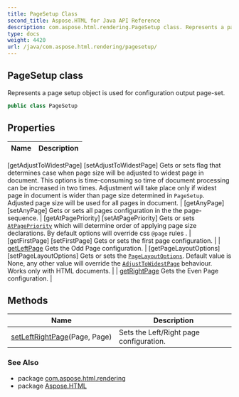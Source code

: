 ```yaml
---
title: PageSetup Class
second_title: Aspose.HTML for Java API Reference
description: com.aspose.html.rendering.PageSetup class. Represents a page setup object is used for configuration output page-set
type: docs
weight: 4420
url: /java/com.aspose.html.rendering/pagesetup/
---
```

## PageSetup class

Represents a page setup object is used for configuration output page-set.

```java
public class PageSetup
```

## Properties

| Name | Description |
| --- | --- |
[getAdjustToWidestPage]
[setAdjustToWidestPage] Gets or sets flag that determines case when page size will be adjusted to widest page in document. This options is time-consuming so time of document processing can be increased in two times. Adjustment will take place only if widest page in document is wider than page size determined in `PageSetup`. Adjusted page size will be used for all pages in document. |
[getAnyPage]
[setAnyPage] Gets or sets all pages configuration in the the page-sequence. |
[getAtPagePriority]
[setAtPagePriority] Gets or sets [`AtPagePriority`](../atpagepriority/) which will determine order of applying page size declarations. By default options will override css `@page` rules . |
[getFirstPage]
[setFirstPage] Gets or sets the first page configuration. |
| [getLeftPage](../../com.aspose.html.rendering/pagesetup/leftpage/) Gets the Odd Page configuration. |
[getPageLayoutOptions]
[setPageLayoutOptions] Gets or sets the [`PageLayoutOptions`](../pagelayoutoptions/). Default value is None, any other value will override the [`AdjustToWidestPage`](./adjusttowidestpage/) behaviour. Works only with HTML documents. |
| [getRightPage](../../com.aspose.html.rendering/pagesetup/rightpage/) Gets the Even Page configuration. |

## Methods

| Name | Description |
| --- | --- |
| [setLeftRightPage](../../com.aspose.html.rendering/pagesetup/setleftrightpage/)(Page, Page) | Sets the Left/Right page configuration. |

### See Also

* package [com.aspose.html.rendering](../../com.aspose.html.rendering/)
* package [Aspose.HTML](../../)
